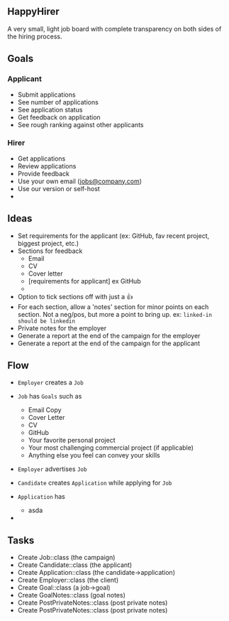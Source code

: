 ## HappyHirer

A very small, light job board with complete transparency on both sides of the hiring process.


## Goals

### Applicant

- Submit applications
- See number of applications
- See application status
- Get feedback on application
- See rough ranking against other applicants

### Hirer

- Get applications
- Review applications
- Provide feedback
- Use your own email (jobs@company.com)
- Use our version or self-host
- 

## Ideas

- Set requirements for the applicant (ex: GitHub, fav recent project, biggest project, etc.)
- Sections for feedback
    - Email
    - CV
    - Cover letter
    - [requirements for applicant] ex GitHub
    - 
- Option to tick sections off with just a :thumbsup:
- For each section, allow a 'notes' section for minor points on each section. Not a neg/pos, but more a point to bring up. ex: `linked-in should be linkedin`
- Private notes for the employer
- Generate a report at the end of the campaign for the employer
- Generate a report at the end of the campaign for the applicant

## Flow

- `Employer` creates a `Job`
- `Job` has `Goals` such as
  - Email Copy
  - Cover Letter
  - CV
  - GitHub
  - Your favorite personal project
  - Your most challenging commercial project (if applicable)
  - Anything else you feel can convey your skills
- `Employer` advertises `Job`

- `Candidate` creates `Application` while applying for `Job`
- `Application` has 
  - asda
-  

## Tasks

- Create Job::class (the campaign)
- Create Candidate::class (the applicant)
- Create Application::class (the candidate->application)
- Create Employer::class (the client)
- Create Goal::class (a job->goal)
- Create GoalNotes::class (goal notes)
- Create PostPrivateNotes::class (post private notes)
- Create PostPrivateNotes::class (post private notes)
